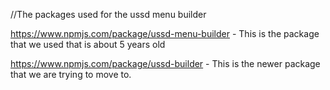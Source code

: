 //The packages used for the ussd menu builder

https://www.npmjs.com/package/ussd-menu-builder - This is the package that we used that is about 5 years old


https://www.npmjs.com/package/ussd-builder - This is the newer package that we are trying to move to.



